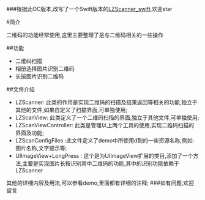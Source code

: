 ###根据此OC版本,改写了一个Swift版本的[LZScanner_swift](https://github.com/LQQZYY/LZScanner_swift),欢迎star

#简介

二维码的功能经常使用,这里主要整理了是与二维码相关的一些操作

##功能
- 二维码扫描
- 相册选择图片识别二维码
- 长按图片识别二维码

##文件介绍
- LZScanner: 此类的作用是实现二维码的扫描及结果返回等相关的功能,独立于其他的文件,如果自定义了扫描界面,可单独使用;
- LZScanView: 此类定义了一个二维码扫描的界面,独立于其他文件,可单独使用;
- LZScanViewController: 此类是管理以上两个工具的使用,实现二维码扫描的界面及功能;
- LZScanConfigFiles :此文件定义了demo中所使用d到的一些资源名称,例如:图片名称,文字提示等;
- UIImageView+LongPress : 这个是为UIImageView扩展的类目,添加了一个方法,主要是实现图片长按识别其中二维码的功能,其中的识别功能依赖于LZScanner

其他的详细内容及用法,可以参看demo,里面都有详细的注释;
###如有问题,欢迎留言

